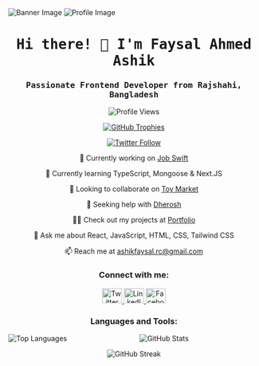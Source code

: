 <!-- Add your banner image and profile image URLs -->
<img src="https://i.ibb.co/SNC335f/home-service-image-2.png)](https://contentstatic.techgig.com/photo/76118246/5-personal-characteristics-of-successful-programmers.jpg?119058" alt="Banner Image" />
<img src="your_profile_image_url" alt="Profile Image" />

<h1 align="center" style="font-family: 'Fira Code', monospace;">Hi there! 👋 I'm Faysal Ahmed Ashik</h1>
<h3 align="center" style="font-family: 'Fira Code', monospace;">Passionate Frontend Developer from Rajshahi, Bangladesh</h3>

<p align="center">
  <img src="https://komarev.com/ghpvc/?username=ashik-faysal&label=Profile%20views&color=0e75b6&style=flat" alt="Profile Views" />
</p>

<p align="center">
  <a href="https://github.com/ryo-ma/github-profile-trophy">
    <img src="https://github-profile-trophy.vercel.app/?username=ashik-faysal" alt="GitHub Trophies" />
  </a>
</p>

<p align="center">
  <a href="https://twitter.com/ashikrc" target="_blank">
    <img src="https://img.shields.io/twitter/follow/ashikrc?logo=twitter&style=for-the-badge" alt="Twitter Follow" />
  </a>
</p>

<p align="center">🔭 Currently working on <a href="https://github.com/developerMasum/Job-Swift">Job Swift</a></p>

<p align="center">🌱 Currently learning TypeScript, Mongoose & Next.JS</p>

<p align="center">👯 Looking to collaborate on <a href="https://github.com/Ashik-Faysal/toy-marketplace-client">Toy Market</a></p>

<p align="center">🤝 Seeking help with <a href="https://github.com/Ashik-Faysal/dherosh-client">Dherosh</a></p>

<p align="center">👨‍💻 Check out my projects at <a href="https://portfolio-ashik-faysal.netlify.app/">Portfolio</a></p>

<p align="center">💬 Ask me about React, JavaScript, HTML, CSS, Tailwind CSS</p>

<p align="center">📫 Reach me at <a href="mailto:ashikfaysal.rc@gmail.com">ashikfaysal.rc@gmail.com</a></p>

<h3 align="center">Connect with me:</h3>
<p align="center">
  <a href="https://twitter.com/ashikrc" target="_blank">
    <img src="https://raw.githubusercontent.com/rahuldkjain/github-profile-readme-generator/master/src/images/icons/Social/twitter.svg" alt="Twitter" height="30" width="40" />
  </a>
  <a href="https://www.linkedin.com/in/ashik-faysal-48ab61252/" target="_blank">
    <img src="https://raw.githubusercontent.com/rahuldkjain/github-profile-readme-generator/master/src/images/icons/Social/linked-in-alt.svg" alt="LinkedIn" height="30" width="40" />
  </a>
  <a href="https://www.facebook.com/ashik.faysal.16" target="_blank">
    <img src="https://raw.githubusercontent.com/rahuldkjain/github-profile-readme-generator/master/src/images/icons/Social/facebook.svg" alt="Facebook" height="30" width="40" />
  </a>
</p>

<h3 align="center">Languages and Tools:</h3>
<p align="center">
  <!-- Add your icons here -->
</p>

<p align="center">
  <img align="left" src="https://github-readme-stats.vercel.app/api/top-langs?username=ashik-faysal&show_icons=true&locale=en&layout=compact" alt="Top Languages" />
</p>

<p align="center">
  <img align="center" src="https://github-readme-stats.vercel.app/api?username=ashik-faysal&show_icons=true&locale=en" alt="GitHub Stats" />
</p>

<p align="center">
  <img align="center" src="https://github-readme-streak-stats.herokuapp.com/?user=ashik-faysal&" alt="GitHub Streak" />
</p>
